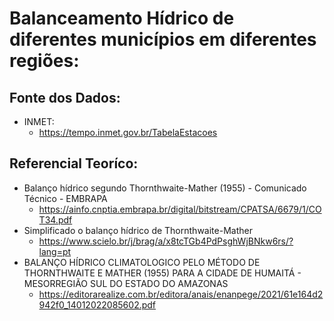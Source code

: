 # Balanceamento Hídrico de diferentes municípios em diferentes regiões:

## Fonte dos Dados:
* INMET:
    - https://tempo.inmet.gov.br/TabelaEstacoes

## Referencial Teoríco:
* Balanço hídrico segundo Thornthwaite-Mather (1955) - Comunicado Técnico - EMBRAPA
    - https://ainfo.cnptia.embrapa.br/digital/bitstream/CPATSA/6679/1/COT34.pdf
* Simplificado o balanço hídrico de Thornthwaite-Mather
    - https://www.scielo.br/j/brag/a/x8tcTGb4PdPsghWjBNkw6rs/?lang=pt
* BALANÇO HÍDRICO CLIMATOLOGICO PELO MÉTODO DE THORNTHWAITE E MATHER (1955) PARA A CIDADE DE HUMAITÁ - MESORREGIÃO SUL DO ESTADO DO AMAZONAS
    - https://editorarealize.com.br/editora/anais/enanpege/2021/61e164d2942f0_14012022085602.pdf
